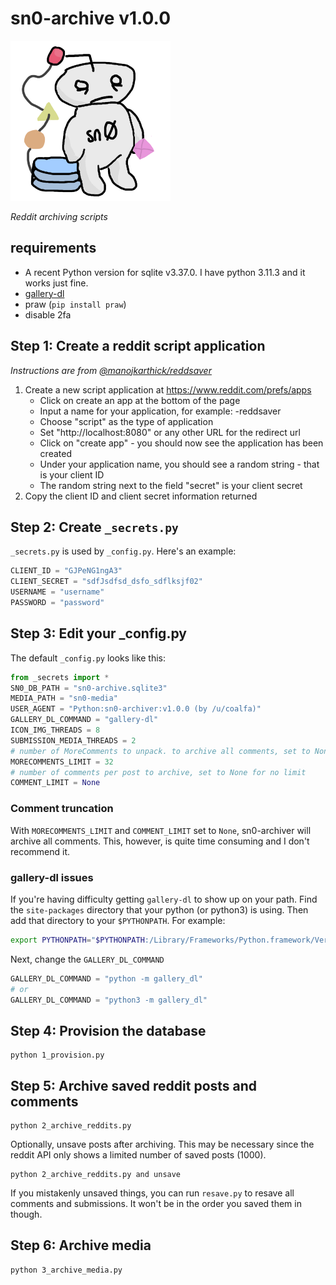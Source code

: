 # sn0-archive v1.0.0

<img src="./misc/icon.png" max-width="10%"/>

*Reddit archiving scripts*

## requirements

- A recent Python version for sqlite v3.37.0. I have python 3.11.3 and it works just fine.
- [gallery-dl](https://github.com/mikf/gallery-dl)
- praw (`pip install praw`)
- disable 2fa

## Step 1: Create a reddit script application

*Instructions are from [@manojkarthick/reddsaver](https://github.com/manojkarthick/reddsaver)*

1. Create a new script application at https://www.reddit.com/prefs/apps
   - Click on create an app at the bottom of the page
   - Input a name for your application, for example: -reddsaver
   - Choose "script" as the type of application
   - Set "http://localhost:8080" or any other URL for the redirect url
   - Click on "create app" - you should now see the application has been created
   - Under your application name, you should see a random string - that is your client ID
   - The random string next to the field "secret" is your client secret
2. Copy the client ID and client secret information returned

## Step 2: Create `_secrets.py`

`_secrets.py` is used by `_config.py`. Here's an example:

```py
CLIENT_ID = "GJPeNG1ngA3"
CLIENT_SECRET = "sdfJsdfsd_dsfo_sdflksjf02"
USERNAME = "username"
PASSWORD = "password"
```

## Step 3: Edit your _config.py

The default `_config.py` looks like this:

```py
from _secrets import *
SN0_DB_PATH = "sn0-archive.sqlite3"
MEDIA_PATH = "sn0-media"
USER_AGENT = "Python:sn0-archiver:v1.0.0 (by /u/coalfa)"
GALLERY_DL_COMMAND = "gallery-dl"
ICON_IMG_THREADS = 8
SUBMISSION_MEDIA_THREADS = 2
# number of MoreComments to unpack. to archive all comments, set to None
MORECOMMENTS_LIMIT = 32
# number of comments per post to archive, set to None for no limit
COMMENT_LIMIT = None
```

### Comment truncation

With `MORECOMMENTS_LIMIT` and `COMMENT_LIMIT` set to `None`, sn0-archiver will archive all comments. This, however, is quite time consuming and I don't recommend it.

### gallery-dl issues

If you're having difficulty getting `gallery-dl` to show up on your path. Find the `site-packages` directory that your python (or python3) is using. Then add that directory to your `$PYTHONPATH`. For example:

```bash
export PYTHONPATH="$PYTHONPATH:/Library/Frameworks/Python.framework/Versions/3.11/lib/python3.11/site-packages"
```

Next, change the `GALLERY_DL_COMMAND`

```py
GALLERY_DL_COMMAND = "python -m gallery_dl"
# or
GALLERY_DL_COMMAND = "python3 -m gallery_dl"
```

## Step 4: Provision the database

```shell
python 1_provision.py
```

## Step 5: Archive saved reddit posts and comments

```shell
python 2_archive_reddits.py
```

Optionally, unsave posts after archiving. This may be necessary since the reddit API only shows a limited number of saved posts (1000).

```shell
python 2_archive_reddits.py and unsave
```

If you mistakenly unsaved things, you can run `resave.py` to resave all comments and submissions. It won't be in the order you saved them in though.

## Step 6: Archive media

```shell
python 3_archive_media.py
```
